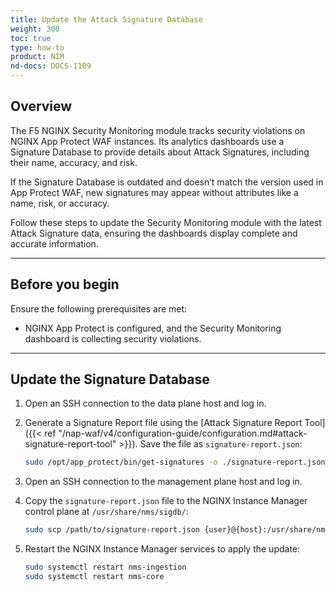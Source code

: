 ```yaml
---
title: Update the Attack Signature Database
weight: 300
toc: true
type: how-to
product: NIM
nd-docs: DOCS-1109
---
```


## Overview

The F5 NGINX Security Monitoring module tracks security violations on NGINX App Protect WAF instances. Its analytics dashboards use a Signature Database to provide details about Attack Signatures, including their name, accuracy, and risk.

If the Signature Database is outdated and doesn’t match the version used in App Protect WAF, new signatures may appear without attributes like a name, risk, or accuracy.

Follow these steps to update the Security Monitoring module with the latest Attack Signature data, ensuring the dashboards display complete and accurate information.

---

## Before you begin

Ensure the following prerequisites are met:

- NGINX App Protect is configured, and the Security Monitoring dashboard is collecting security violations.

---

## Update the Signature Database

1. Open an SSH connection to the data plane host and log in.
1. Generate a Signature Report file using the [Attack Signature Report Tool]({{< ref "/nap-waf/v4/configuration-guide/configuration.md#attack-signature-report-tool" >}}). Save the file as `signature-report.json`:

    ```bash
    sudo /opt/app_protect/bin/get-signatures -o ./signature-report.json
    ```

1. Open an SSH connection to the management plane host and log in.
1. Copy the `signature-report.json` file to the NGINX Instance Manager control plane at `/usr/share/nms/sigdb/`:

    ```bash
    sudo scp /path/to/signature-report.json {user}@{host}:/usr/share/nms/sigdb/signature-report.json
    ```

1. Restart the NGINX Instance Manager services to apply the update:

    ```bash
    sudo systemctl restart nms-ingestion
    sudo systemctl restart nms-core
    ```
